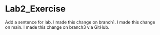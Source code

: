 # Lab2_Exercise
Add a sentence for lab.
I made this change on branch1.
I made this change on main.
I made this change on branch3 via GitHub.
